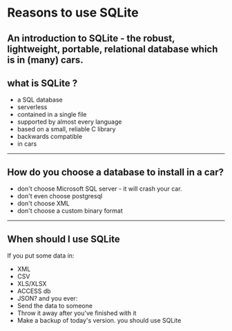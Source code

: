 # Reasons to use SQLite
An introduction to SQLite - the robust, lightweight, portable, relational database which is in (many) cars. 
---

## what is SQLite ?
- a SQL database
- serverless
- contained in a single file
- supported by almost every language
- based on a small, reliable C library
- backwards compatible
- in cars

---
## How do you choose a database to install in a car?
- don't choose Microsoft SQL server - it will crash your car.
- don't even choose postgresql
- don't choose XML
- don't choose a custom binary format

---
## When should I use SQLite
If you put some data in:
 - XML
 - CSV
 - XLS/XLSX
 - ACCESS db
 - JSON?
and you ever:
 - Send the data to someone
 - Throw it away after you've finished with it
 - Make a backup of today's version.
you should use SQLite
